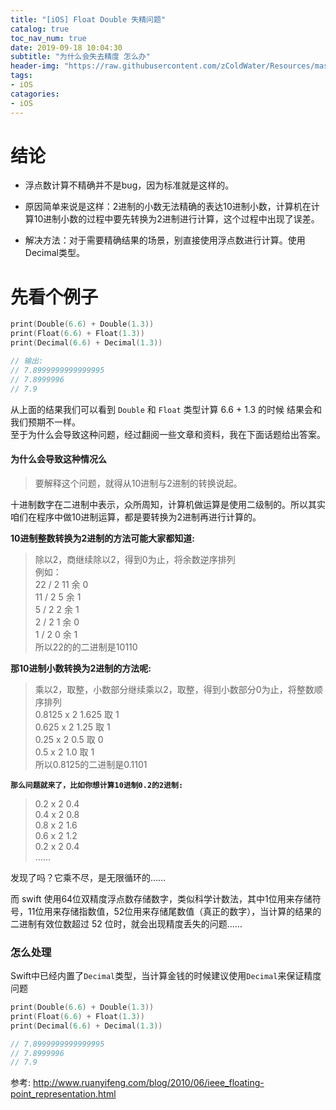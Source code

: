 ```yaml
---
title: "[iOS] Float Double 失精问题"
catalog: true
toc_nav_num: true
date: 2019-09-18 10:04:30
subtitle: "为什么会失去精度 怎么办"
header-img: "https://raw.githubusercontent.com/zColdWater/Resources/master/Images/legend_cover.jpg"
tags:
- iOS
catagories:
- iOS
---
```


# 结论
* 浮点数计算不精确并不是bug，因为标准就是这样的。
  
* 原因简单来说是这样：2进制的小数无法精确的表达10进制小数，计算机在计算10进制小数的过程中要先转换为2进制进行计算，这个过程中出现了误差。
  
* 解决方法：对于需要精确结果的场景，别直接使用浮点数进行计算。使用Decimal类型。

# 先看个例子

```swift
print(Double(6.6) + Double(1.3))
print(Float(6.6) + Float(1.3))
print(Decimal(6.6) + Decimal(1.3))

// 输出: 
// 7.8999999999999995
// 7.8999996
// 7.9
```

从上面的结果我们可以看到 `Double` 和 `Float` 类型计算 6.6 + 1.3 的时候 结果会和我们预期不一样。  
至于为什么会导致这种问题，经过翻阅一些文章和资料，我在下面话题给出答案。

#### 为什么会导致这种情况么
> 要解释这个问题，就得从10进制与2进制的转换说起。

十进制数字在二进制中表示，众所周知，计算机做运算是使用二级制的。所以其实咱们在程序中做10进制运算，都是要转换为2进制再进行计算的。  

**10进制整数转换为2进制的方法可能大家都知道:**  
> 除以2，商继续除以2，得到0为止，将余数逆序排列  
> 例如：  
> 22 / 2 11 余 0  
> 11 / 2 5 余 1  
> 5 / 2 2 余 1  
> 2 / 2 1 余 0  
> 1 / 2 0 余 1  
> 所以22的的二进制是10110  

**那10进制小数转换为2进制的方法呢:**
> 乘以2，取整，小数部分继续乘以2，取整，得到小数部分0为止，将整数顺序排列  
> 0.8125 x 2 1.625 取 1  
> 0.625 x 2 1.25 取 1  
> 0.25 x 2 0.5 取 0  
> 0.5 x 2 1.0 取 1  
> 所以0.8125的二进制是0.1101  

**`那么问题就来了，比如你想计算10进制0.2的2进制:`**
> 0.2 x 2 0.4  
> 0.4 x 2 0.8  
> 0.8 x 2 1.6  
> 0.6 x 2 1.2  
> 0.2 x 2 0.4  
> ……  

发现了吗？它乘不尽，是无限循环的……


而 swift 使用64位双精度浮点数存储数字，类似科学计数法，其中1位用来存储符号，11位用来存储指数值，52位用来存储尾数值（真正的数字），当计算的结果的二进制有效位数超过 52 位时，就会出现精度丢失的问题……

### 怎么处理

Swift中已经内置了`Decimal`类型，当计算金钱的时候建议使用`Decimal`来保证精度问题

```swift
print(Double(6.6) + Double(1.3))
print(Float(6.6) + Float(1.3))
print(Decimal(6.6) + Decimal(1.3))

// 7.8999999999999995
// 7.8999996
// 7.9
```

参考: http://www.ruanyifeng.com/blog/2010/06/ieee_floating-point_representation.html 